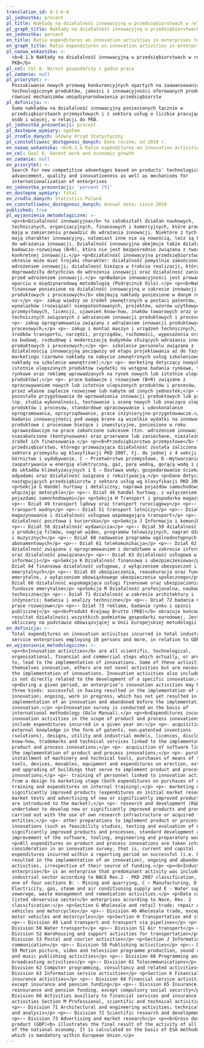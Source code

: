 ```yaml
---
translation_id: 8-1-b-0
pl_jednostka: procent
pl_title: Nakłady na działalność innowacyjną w przedsiębiorstwach w relacji do PKB
pl_graph_title: Nakłady na działalność innowacyjną w przedsiębiorstwach w relacji do PKB
en_jednostka: percent
en_title: Ratio expenditures on innovation activities in enterprises to GDP
en_graph_title: Ratio expenditures on innovation activities in enterprises to GDP
pl_nazwa_wskaznika: >-
  <b>8.1.b Nakłady na działalność innowacyjną w przedsiębiorstwach w relacji do
  PKB</b>
pl_cel: Cel 8. Wzrost gospodarczy i godna praca
pl_zadanie: null
pl_priorytet: >-
  Poszukiwanie nowych przewag konkurencyjnych opartych na zaawansowaniu
  technologicznym produktów, jakości i innowacyjności oferowanych produktów, jak
  również mechanizmów umiędzynarodowienia przedsiębiorstw
pl_definicja: >-
  Suma nakładów na działalność innowacyjną poniesionych łącznie w
  przedsiębiorstwach przemysłowych i z sektora usług o liczbie pracujących 10
  osób i więcej, w relacji do PKB.
pl_jednostka_prezentacji: procent
pl_dostepne_wymiary: ogółem
pl_zrodlo_danych: Główny Urząd Statystyczny
pl_czestotliwosc_dostępnosc_danych: Dane roczne; od 2010 r.
en_nazwa_wskaznika: <b>8.1.b Ratio expenditures on innovation activities in enterprises to GDP</b>
en_cel: Goal 8. Decent work and economic growth
en_zadanie: null
en_priorytet: >-
  Search for new competitive adventages based on products' technological
  advancement, quality and innovativeness as well as mechanisms for
  internationalization of enterprises
en_jednostka_prezentacji: 'percent [%]'
en_dostepne_wymiary: total
en_zrodlo_danych: Statistics Poland
en_czestotliwosc_dostępnosc_danych: Annual data; since 2010
published: true
pl_wyjasnienia_metodologiczne: >-
  <p><b>Działalność innowacyjna</b> to całokształt działań naukowych,
  technicznych, organizacyjnych, finansowych i komercyjnych, które prowadzą lub
  mają w zamierzeniu prowadzić do wdrażania innowacji. Niektóre z tych działań
  mają charakter innowacyjny, natomiast inne nie są nowością, lecz są konieczne
  do wdrażania innowacji. Działalność innowacyjna obejmuje także działalność
  badawczo-rozwojową (B+R), która nie jest bezpośrednio związana z tworzeniem
  konkretnej innowacji.</p> <p>Działalność innowacyjna przedsiębiorstwa w danym
  okresie może mieć trojaki charakter: działalność pomyślnie zakończona
  wdrożeniem innowacji; działalność bieżąca w trakcie realizacji, która nie
  doprowadziła dotychczas do wdrożenia innowacji oraz działalność zaniechana
  przed wdrożeniem innowacji.</p> <p>Badanie innowacyjności jest prowadzone w
  oparciu o międzynarodową metodologię (Podręcznik Oslo).</p> <p><b>Nakłady
  finansowe poniesione na działalność innowacyjną w zakresie innowacji
  produktowych i procesowych</b> obejmują nakłady poniesione w danym roku
  na:</p> <p>- zakup wiedzy ze źródeł zewnętrznych w postaci patentów,
  wynalazków (rozwiązań) nieopatentowanych, projektów, wzorów użytkowych i
  przemysłowych, licencji, ujawnień know-how, znaków towarowych oraz usług
  technicznych związanych z wdrażaniem innowacji produktowych i procesowych;</p>
  <p>- zakup oprogramowania związany z wdrażaniem innowacji produktowych i
  procesowych;</p> <p>- zakup i montaż maszyn i urządzeń technicznych, zakup
  środków transportu, narzędzi, przyrządów, ruchomości, wyposażenia oraz nakłady
  na budowę, rozbudowę i modernizację budynków służących wdrażaniu innowacji
  produktowych i procesowych;</p> <p>- szkolenie personelu związane z
  działalnością innowacyjną począwszy od etapu projektowania aż do fazy
  marketingu (zarówno nakłady na nabycie zewnętrznych usług szkoleniowych, jak i
  nakłady na szkolenie wewnętrzne);</p> <p>- marketing dotyczący nowych lub
  istotnie ulepszonych produktów (wydatki na wstępne badania rynkowe, testy
  rynkowe oraz reklamę wprowadzanych na rynek nowych lub istotnie ulepszonych
  produktów);</p> <p>- prace badawcze i rozwojowe (B+R) związane z
  opracowywaniem nowych lub istotnie ulepszonych produktów i procesów, wykonane
  przez własne zaplecze rozwojowe lub nabyte od innych jednostek;</p> <p>-
  pozostałe przygotowania do wprowadzania innowacji produktowych lub procesowych
  (np. studia wykonalności, testowanie i ocenę nowych lub znacząco ulepszonych
  produktów i procesów, standardowe opracowywanie i udoskonalanie
  oprogramowania, oprzyrządowanie, prace inżynieryjno-przygotowawcze.</p> <p>W
  badaniu innowacyjności pod uwagę brane są wszelkie wydatki na innowacje
  produktowe i procesowe bieżące i inwestycyjne, poniesione w roku
  sprawozdawczym na prace zakończone sukcesem (tzn. wdrożeniem innowacji),
  niezakończone (kontynuowane) oraz przerwane lub zaniechane, niezależnie od
  źródeł ich finansowania.</p> <p><b>Przedsiębiorstwo przemysłowe</b> to
  przedsiębiorstwo, którego przeważająca działalność została zaliczona do
  sektora przemysłu wg klasyfikacji PKD 2007, tj. do jednej z 4 sekcji B: –
  Górnictwo i wydobywanie, C – Przetwórstwo przemysłowe, D –Wytwarzanie i
  zaopatrywanie w energię elektryczną, gaz, parę wodną, gorącą wodę i powietrze
  do układów klimatyzacyjnych i E – Dostawa wody; gospodarowanie ściekami i
  odpadami oraz działalność związana z rekultywacją.</p> <p>Dane dotyczą
  następujących przedsiębiorstw z sektora usług wg klasyfikacji PKD 2007:</p>
  <p>Sekcja G Handel hurtowy i detaliczny; naprawa pojazdów samochodowych,
  włączając motocykle</p> <p>›› Dział 46 handel hurtowy, z wyłączeniem handlu
  pojazdami samochodowymi</p> <p>Sekcja H Transport i gospodarka magazynowa</p>
  <p>›› Dział 49 transport lądowy oraz transport rurociągowy</p> <p>›› Dział 50
  transport wodny</p> <p>›› Dział 51 transport lotniczy</p> <p>›› Dział 52
  magazynowanie i działalność usługowa wspomagająca transport</p> <p>›› Dział 53
  działalność pocztowa i kurierska</p> <p>Sekcja J Informacja i komunikacja</p>
  <p>›› Dział 58 działalność wydawnicza</p> <p>›› Dział 59 działalność związana
  z produkcją filmów, nagrań wideo, programów telewizyjnych, nagrań dźwiękowych
  i muzycznych</p> <p>›› Dział 60 nadawanie programów ogólnodostępnych i
  abonamentowych</p> <p>›› Dział 61 telekomunikacja</p> <p>›› Dział 62
  działalność związana z oprogramowaniem i doradztwem w zakresie informatyki
  oraz działalność powiązana</p> <p>›› Dział 63 działalność usługowa w zakresie
  informacji</p> <p>Sekcja K Działalność finansowa i ubezpieczeniowa</p> <p>››
  Dział 64 finansowa działalność usługowa, z wyłączeniem ubezpieczeń i funduszów
  emerytalnych</p> <p>›› Dział 65 ubezpieczenia, reasekuracja oraz fundusze
  emerytalne, z wyłączeniem obowiązkowego ubezpieczenia społecznego</p> <p>››
  Dział 66 działalność wspomagająca usługi finansowe oraz ubezpieczenia i
  fundusze emerytalne</p> <p>Sekcja M Działalność profesjonalna, naukowa i
  techniczna</p> <p>›› Dział 71 działalność w zakresie architektury i
  inżynierii; badania i analizy techniczne</p> <p>›› Dział 72 badania naukowe i
  prace rozwojowe</p> <p>›› Dział 73 reklama, badanie rynku i opinii
  publicznej</p> <p><b>Produkt Krajowy Brutto (PKB)</b> obrazuje końcowy
  rezultat działalności wszystkich podmiotów gospodarki narodowej. Jest
  obliczany na podstawie obowiązującej w Unii Europejskiej metodologii ESA.</p>
en_definicja: >-
  Total expenditures on innovation activities incurred in total industrial and
  service enterprises employing 10 persons and more, in relation to GDP.
en_wyjasnienia_metodologiczne: >-
  <p><b>Innovation activities</b> are all scientific, technological,
  organisational, financial and commercial steps which actually, or are intended
  to, lead to the implementation of innovations. Some of these activities are
  themselves innovative, others are not novel activities but are necessary for
  the implementation of innovations. Innovation activities also include R&D that
  is not directly related to the development of a specific innovation.</p>
  <p>During a given period, an enterprise’s innovation activities may be of
  three kinds: successful in having resulted in the implementation of a new
  innovation; ongoing, work in progress, which has not yet resulted in the
  implementation of an innovation and abandoned before the implementation of an
  innovation.</p> <p>Innovation survey is conducted on the basis of
  international methodology (Oslo Manual).</p> <p><b>Expenditures incurred on
  innovation activities in the scope of product and process innovations</b>
  include expenditures incurred in a given year on:</p> <p>- acquisition of
  external knowledge in the form of patents, non-patented inventions
  (solutions), designs, utility and industrial models, licences, disclosures of
  know-how, trademarks and technical services linked to the implementation of
  product and process innovations;</p> <p>- acquisition of software linked to
  the implementation of product and process innovations;</p> <p>- purchases and
  installment of machinery and technical tools, purchases of means of transport,
  tools, devices, movables, equipment and expenditures on erection, extension
  and upgrading of buildings that serve to implement product and process
  innovations;</p> <p>- training of personnel linked to innovation activities,
  from a design to marketing stage (both expenditures on purchases of external
  training and expenditures on internal training);</p> <p>- marketing of new or
  significantly improved products (expenditures on initial market research,
  market tests and advertising of new or significantly improved products that
  are introduced to the market);</p> <p>- research and development (R&D)
  undertaken to develop new or significantly improved products and processes
  carried out with the use of own research infrastructure or acquired from other
  entities;</p> <p>- other preparations to implement product or process
  innovations (such as feasibility studies, testing and evaluation of new or
  significantly improved products and processes, standard development and
  improvement of the software, tooling, engineering and preparatory work).</p>
  <p>All expenditures on product and process innovations are taken into
  consideration in an innovation survey, that is, current and capital
  expenditures incurred within a reporting period on successful (i.e. having
  resulted in the implementation of an innovation), ongoing and abandoned
  activities, irrespective of their source of funding.</p> <p><b>Industrial
  enterprise</b> is an enterprise that predominant activity was included in the
  industrial sector according to NACE Rev.2 - PKD 2007 classification, i.e. into
  one of four sections B: - Mining and quarrying, C – Manufacturing, D –
  Electricity, gas, steam and air conditioning supply and E - Water supply;
  sewerage, waste management and remediation activities.</p> <p>Data concern
  listed <b>service sector</b> enterprises according to Nace, Rev. 2
  classification:</p> <p>Section G Wholesale and retail trade; repair of motor
  vehicles and motorcycles</p> <p>›› Division 46 Wholesale trade, except of
  motor vehicles and motorcycles</p> <p>Section H Transportation and storage</p>
  <p>›› Division 49 Land transport and transport via pipelines</p> <p>››
  Division 50 Water transport</p> <p>›› Division 51 Air transport</p> <p>››
  Division 52 Warehousing and support activities for transportation</p> <p>››
  Division 53 Postal and courier activities</p> <p>Section J Information and
  communication</p> <p>›› Division 58 Publishing activities</p> <p>›› Division
  59 Motion picture, video and television programme production, sound recording
  and music publishing activities</p> <p>›› Division 60 Programming and
  broadcasting activities</p> <p>›› Division 61 Telecommunications</p> <p>››
  Division 62 Computer programming, consultancy and related activities</p> <p>››
  Division 63 Information service activities</p> <p>Section K Financial and
  insurance activities</p> <p>›› Division 64 Financial service activities,
  except insurance and pension funding</p> <p>›› Division 65 Insurance,
  reinsurance and pension funding, except compulsory social security</p> <p>››
  Division 66 Activities auxiliary to financial services and insurance
  activities Section M Professional, scientific and technical activities</p>
  <p>›› Division 71 Architectural and engineering activities; technical testing
  and analysis</p> <p>›› Division 72 Scientific research and development</p>
  <p>›› Division 73 Advertising and market research</p> <p><b>Gross domestic
  product (GDP)<b> illustrates the final result of the activity of all entities
  of the national economy. It is calculated on the basis of ESA methodology,
  which is mandatory within European Union.</p>
---
```


